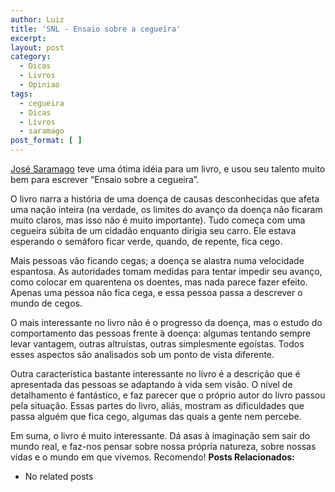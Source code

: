 ```yaml
---
author: Luiz
title: 'SNL - Ensaio sobre a cegueira'
excerpt:
layout: post
category:
  - Dicas
  - Livros
  - Opiniao
tags:
  - cegueira
  - Dicas
  - Livros
  - saramago
post_format: [ ]
---
```

[José Saramago][1] teve uma ótima idéia para um livro, e usou seu talento muito bem para escrever “Ensaio sobre a cegueira”.

O livro narra a história de uma doença de causas desconhecidas que afeta uma nação inteira (na verdade, os limites do avanço da doença não ficaram muito claros, mas isso não é muito importante). Tudo começa com uma cegueira súbita de um cidadão enquanto dirigia seu carro. Ele estava esperando o semáforo ficar verde, quando, de repente, fica cego.

Mais pessoas vão ficando cegas; a doença se alastra numa velocidade espantosa. As autoridades tomam medidas para tentar impedir seu avanço, como colocar em quarentena os doentes, mas nada parece fazer efeito. Apenas uma pessoa não fica cega, e essa pessoa passa a descrever o mundo de cegos.

O mais interessante no livro não é o progresso da doença, mas o estudo do comportamento das pessoas frente à doença: algumas tentando sempre levar vantagem, outras altruístas, outras simplesmente egoístas. Todos esses aspectos são analisados sob um ponto de vista diferente.

Outra característica bastante interessante no livro é a descrição que é apresentada das pessoas se adaptando à vida sem visão. O nível de detalhamento é fantástico, e faz parecer que o próprio autor do livro passou pela situação. Essas partes do livro, aliás, mostram as dificuldades que passa alguém que fica cego, algumas das quais a gente nem percebe.

Em suma, o livro é muito interessante. Dá asas à imaginação sem sair do mundo real, e faz-nos pensar sobre nossa própria natureza, sobre nossas vidas e o mundo em que vivemos. Recomendo! 
**Posts Relacionados:** 
*   No related posts












 [1]: http://pt.wikipedia.org/wiki/Jos%C3%A9_Saramago






